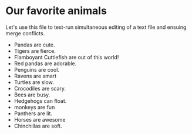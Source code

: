 # Our favorite animals

Let's use this file to test-run simultaneous editing of a text file and ensuing merge conflicts.

- Pandas are cute.
- Tigers are fierce.
- Flamboyant Cuttlefish are out of this world!
- Red pandas are adorable.
- Penguins are cool.
- Ravens are smart
- Turtles are slow.
- Crocodiles are scary.
- Bees are busy.
- Hedgehogs can float.
- monkeys are fun
- Panthers are lit.
- Horses are awesome
- Chinchillas are soft.
